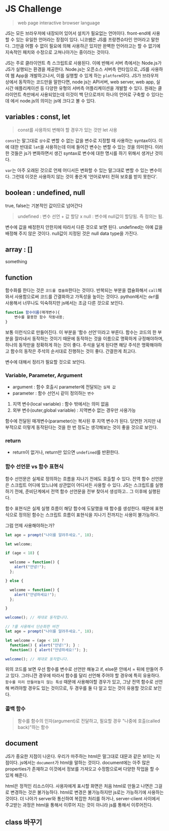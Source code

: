 # JS Challenge

> web page interactive browser language

JS는 모든 브라우저에 내장되어 있어서 설치가 필요없는 언어이다. front-end에 사용할 수 있는 유일한 언어라는 장점이 있다. 니코쌤은 JS를 프랑켄슈타인 언어라고 말한다. 그만큼 어쩔 수 없이 필요에 의해 사용하곤 있지만 완벽한 언어라고는 할 수 없기에 지속적인 패치와 수정으로 고쳐나아가는 중이라는 것이다.

JS는 주로 클라이언트 측 스크립트로 사용된다. 이에 반해서 서버 측에서는 Node.js가 JS가 실행되는 환경을 제공한다. Node.js는 오픈소스 서버측 런타임으로, JS를 사용하여 웹 App을 개발하고나서, 이를 실행할 수 있게 하는 `platform`이다. JS가 브라우저 상에서 동작하는 코드만을 말한다면, node js는 API서버, web server, web app, 실시간 애플리케이션 등 다양한 유형의 서버측 어플리케이션을 개발할 수 있다. 원래는 클라이언트 측만에서 사용되었는데 이것이 백 단으로까지 하나의 언어로 구축할 수 있다는데 에서 node.js의 의미는 js에 크다고 볼 수 있다.

## variables : const, let

> const를 사용하되 변해야 할 경우가 있는 것만 let 사용

`const`는 말그대로 `상수`로 변할 수 없는 값을 변수로 지정할 때 사용하는 syntax이다. 이에 대한 반대로 `let`을 사용하는데 이에 들어간 변수는 변할 수 있는 것을 의미한다. 이러한 것들은 js가 변화하면서 생긴 syntax로 변수에 대한 명시를 하기 위해서 생겨난 것이다.

`var`는 아주 오래된 것으로 언제 어디서든 변화할 수 있는 말그대로 변할 수 있는 변수이다. 그런데 이것은 사용하지 않는 것이 좋은게 '언어로부터 전혀 보호를 받지 못한다'.

## boolean : undefined, null

true, false는 기본적인 값이므로 넘어간다

> undefined : 변수 선언 + 값 할당 x
> null : 변수에 null값이 할당됨. 즉 정의는 됨.

변수에 값을 배정한지 안한지에 따라서 다른 것으로 보면 된다. undefined는 아예 값을 배정해 주지 않은 것이다. null값이 지정된 것은 null data type을 가진다.

## array : []

something

## function

함수화를 한다는 것은 `코드를 캡슐화`한다는 것이다. 반복되는 부분을 캡슐화해서 `call`해와서 사용함으로써 코드를 간결화하고 가독성을 높이는 것이다. python에서는 `def`를 사용해서 너무나도 익숙하지만 js에서는 조금 다른 것으로 보인다.

```javascript
function 함수이름(매개변수){
    변수를 활용한 함수 작동내용;
}
```

보통 이런식으로 만들어진다. 이 부분을 '함수 선언'이라고 부른다. 함수는 코드의 한 부분을 잘라내서 동작하는 것이기 때문에 동작하는 것을 이름으로 명확하게 규정해야하며, 하나의 동작만을 정확하게 하는 것이 좋다. 주석을 달게 된다면 해당 주석은 명확해야하고 함수의 동작은 주석의 순서대로 진행하는 것이 좋다. 간결한게 최고다.

변수에 대해서 정리가 필요할 것으로 보인다.

### Variable, Parameter, Argument

- argument : 함수 호출시 parameter에 전달되는 `실제 값`
- parameter : 함수 선언시 같이 정의하는 `변수`

1. 지역 변수(local variable) : 함수 밖에서는 의미 없음
2. 외부 변수(outer,global variable) : 지역변수 없는 경우만 사용가능

함수에 전달된 매개변수(parameter)는 복사된 후 지역 변수가 된다. 당연한 거지만 내부적으로 이렇게 동작된다는 것을 한 번 정도는 생각해보는 것이 좋을 것으로 보인다.

### return

- return이 없거나, return만 있으면 `undefined`를 반환한다.

### 함수 선언문 vs 함수 표현식

함수 선언문은 실제로 정의하는 흐름을 지나기 전에도 호출할 수 있다. 전역 함수 선언문은 스크립트 어디에 있느냐에 상관없이 어디서든 사용할 수 있다. JS는 스크립트를 실행하기 전에, 준비단계에서 전역 함수 선언문을 전부 찾아서 생성하고.. 그 이후에 실행된다.

함수 표현식은 실제 실행 흐름이 해당 함수에 도달했을 때 함수를 생성한다. 때문에 표현식으로 정의된 함수는 스크립트 흐름이 표현식을 지나기 전까지는 사용이 불가능하다.

그럼 언제 사용해야하는가?

```javascript
let age = prompt("나이를 알려주세요.", 18);

let welcome;

if (age < 18) {

  welcome = function() {
    alert("안녕!");
  };

} else {

  welcome = function() {
    alert("안녕하세요!");
  };

}

welcome(); // 제대로 동작합니다.

// ?를 사용해서 단순화한 버전
let age = prompt("나이를 알려주세요.", 18);

let welcome = (age < 18) ?
  function() { alert("안녕!"); } :
  function() { alert("안녕하세요!"); };

welcome(); // 제대로 동작합니다.
```

위의 코드를 보면 우선 함수를 변수로 선언만 해놓고 if, else문 안에서 = 뒤에 만들어 주고 있다. 그러니깐 경우에 따라서 함수를 달리 선언해 주어야 할 경우에 특히 유용하다. `함수를 미리 만들어놓지 않는 특성` 때문에 사용해야할 경우가 있고, 그냥 전역 함수로 선언해 버려야할 경우도 있는 것이므로, 두 경우를 둘 다 알고 있는 것이 유용할 것으로 보인다.

### 콜백 함수

> 함수를 함수의 인자(argument)로 전달하고, 필요할 경우 "나중에 호출(called back)"하는 함수

## document

JS가 중요한 지점이 나온다. 우리가 마주하는 html은 말그대로 대문과 같은 보이는 지점이다. js에서는 `document`가 html을 말하는 것이다. document에는 아주 많은 properties가 존재하고 이것에서 정보를 가져오고 수정함으로써 다양한 작업을 할 수 있게 해준다.

html은 정적인 리소스이다. 사용자에게 표시할 화면은 처음 html로 만들고 나면은 그걸로 변경하는 것은 불가능하다. html로 변경은 불가능하지만 js로는 가능하기에 사용하는 것이다. 더 나아가 server와 통신하여 복잡한 처리를 하거나, server-client 사이에서 주고받는 과정은 html을 통해서 이루어 지는 것이 아니라  js를 통해서 이루어진다.

## class 바꾸기

